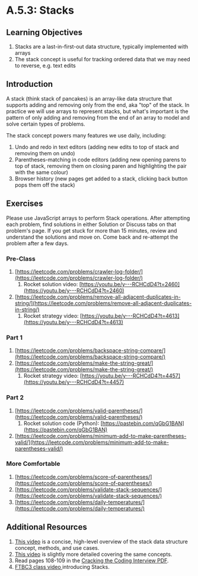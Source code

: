 # A.5.3: Stacks

## Learning Objectives

1. Stacks are a last-in-first-out data structure, typically implemented with arrays
2. The stack concept is useful for tracking ordered data that we may need to reverse, e.g. text edits

## Introduction

A stack (think stack of pancakes) is an array-like data structure that supports adding and removing only from the end, aka "top" of the stack. In practice we will use arrays to represent stacks, but what's important is the pattern of only adding and removing from the end of an array to model and solve certain types of problems.

The stack concept powers many features we use daily, including:

1. Undo and redo in text editors (adding new edits to top of stack and removing them on undo)
2. Parentheses-matching in code editors (adding new opening parens to top of stack, removing them on closing paren and highlighting the pair with the same colour)
3. Browser history (new pages get added to a stack, clicking back button pops them off the stack)

## Exercises

Please use JavaScript arrays to perform Stack operations. After attempting each problem, find solutions in either Solution or Discuss tabs on that problem's page. If you get stuck for more than 15 minutes, review and understand the solutions and move on. Come back and re-attempt the problem after a few days.

### Pre-Class

1. [https://leetcode.com/problems/crawler-log-folder/](https://leetcode.com/problems/crawler-log-folder/)
   1. Rocket solution video: [https://youtu.be/y---RCHCdD4?t=2460](https://youtu.be/y---RCHCdD4?t=2460)
2. [https://leetcode.com/problems/remove-all-adjacent-duplicates-in-string/](https://leetcode.com/problems/remove-all-adjacent-duplicates-in-string/)
   1. Rocket strategy video: [https://youtu.be/y---RCHCdD4?t=4613](https://youtu.be/y---RCHCdD4?t=4613)

### Part 1

1. [https://leetcode.com/problems/backspace-string-compare/](https://leetcode.com/problems/backspace-string-compare/)
2. [https://leetcode.com/problems/make-the-string-great/](https://leetcode.com/problems/make-the-string-great/)
   1. Rocket strategy video: [https://youtu.be/y---RCHCdD4?t=4457](https://youtu.be/y---RCHCdD4?t=4457)

### Part 2

1. [https://leetcode.com/problems/valid-parentheses/](https://leetcode.com/problems/valid-parentheses/)
   1. Rocket solution code (Python): [https://pastebin.com/qGbG1BAN](https://pastebin.com/qGbG1BAN)
2. [https://leetcode.com/problems/minimum-add-to-make-parentheses-valid/](https://leetcode.com/problems/minimum-add-to-make-parentheses-valid/)

### More Comfortable

1. [https://leetcode.com/problems/score-of-parentheses/](https://leetcode.com/problems/score-of-parentheses/)
2. [https://leetcode.com/problems/validate-stack-sequences/](https://leetcode.com/problems/validate-stack-sequences/)
3. [https://leetcode.com/problems/daily-temperatures/](https://leetcode.com/problems/daily-temperatures/)

## Additional Resources

1. [This video](https://www.youtube.com/watch?v=k1PX5LxFfTo) is a concise, high-level overview of the stack data structure concept, methods, and use cases.
2. [This video](https://www.youtube.com/watch?v=F1F2imiOJfk) is slightly more detailed covering the same concepts.
3. Read pages 108-109 in the [Cracking the Coding Interview PDF](broken-reference/).
4. [FTBC3 class video ](https://youtu.be/y---RCHCdD4?t=559)introducing Stacks.
